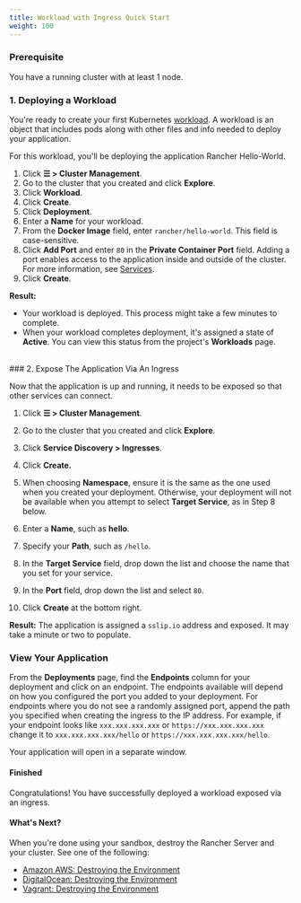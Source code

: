 ```yaml
---
title: Workload with Ingress Quick Start
weight: 100
---
```


### Prerequisite

You have a running cluster with at least 1 node.

### 1. Deploying a Workload

You're ready to create your first Kubernetes [workload](https://kubernetes.io/docs/concepts/workloads/). A workload is an object that includes pods along with other files and info needed to deploy your application.

For this workload, you'll be deploying the application Rancher Hello-World.

1. Click **☰ > Cluster Management**.
1. Go to the cluster that you created and click **Explore**.
1. Click **Workload**.
1. Click **Create**.
1. Click **Deployment**.
1. Enter a **Name** for your workload.
1. From the **Docker Image** field, enter `rancher/hello-world`. This field is case-sensitive.
1. Click **Add Port** and enter `80` in the **Private Container Port** field. Adding a port enables access to the application inside and outside of the cluster. For more information, see [Services](../../../pages-for-subheaders/workloads-and-pods.md#services).
1. Click **Create**.

**Result:**

* Your workload is deployed. This process might take a few minutes to complete.
* When your workload completes deployment, it's assigned a state of **Active**. You can view this status from the project's **Workloads** page.

<br/>
### 2. Expose The Application Via An Ingress

Now that the application is up and running, it needs to be exposed so that other services can connect.

1.  Click **☰ > Cluster Management**.
1.  Go to the cluster that you created and click **Explore**.

1.  Click **Service Discovery > Ingresses**.

1.  Click **Create.**

1.  When choosing **Namespace**, ensure it is the same as the one used when you created your deployment. Otherwise, your deployment will not be available when you attempt to select **Target Service**, as in Step 8 below.

1.  Enter a **Name**, such as **hello**.

1.  Specify your **Path**, such as `/hello`.

1.  In the **Target Service** field, drop down the list and choose the name that you set for your service.

1.  In the **Port** field, drop down the list and select `80`.

1.  Click **Create** at the bottom right.

**Result:** The application is assigned a `sslip.io` address and exposed. It may take a minute or two to populate.


### View Your Application

From the **Deployments** page, find the **Endpoints** column for your deployment and click on an endpoint. The endpoints available will depend on how you configured the port you added to your deployment. For endpoints where you do not see a randomly assigned port, append the path you specified when creating the ingress to the IP address. For example, if your endpoint looks like `xxx.xxx.xxx.xxx` or `https://xxx.xxx.xxx.xxx` change it to `xxx.xxx.xxx.xxx/hello` or `https://xxx.xxx.xxx.xxx/hello`.

Your application will open in a separate window.

#### Finished

Congratulations! You have successfully deployed a workload exposed via an ingress.

#### What's Next?

When you're done using your sandbox, destroy the Rancher Server and your cluster. See one of the following:

- [Amazon AWS: Destroying the Environment](../deploy-rancher-manager/aws.md#destroying-the-environment)
- [DigitalOcean: Destroying the Environment](../deploy-rancher-manager/digitalocean.md#destroying-the-environment)
- [Vagrant: Destroying the Environment](../deploy-rancher-manager/vagrant.md#destroying-the-environment)
